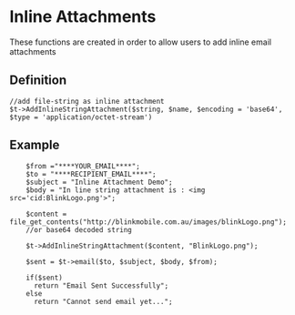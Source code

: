# Inline Attachments

These functions are created in order to allow users to add inline email attachments

## Definition

```
//add file-string as inline attachment
$t->AddInlineStringAttachment($string, $name, $encoding = 'base64', $type = 'application/octet-stream')
```

## Example

```
    $from ="****YOUR_EMAIL****"; 
    $to = "****RECIPIENT_EMAIL****";
    $subject = "Inline Attachment Demo";
    $body = "In line string attachment is : <img src='cid:BlinkLogo.png'>";

    $content = file_get_contents("http://blinkmobile.com.au/images/blinkLogo.png"); 
    //or base64 decoded string
    
    $t->AddInlineStringAttachment($content, "BlinkLogo.png");

	$sent = $t->email($to, $subject, $body, $from);

    if($sent)
      return "Email Sent Successfully";
    else
      return "Cannot send email yet...";
```
